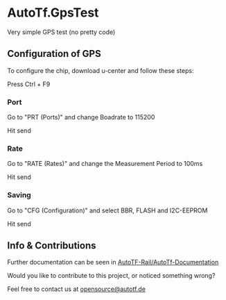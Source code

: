 # AutoTf.GpsTest
Very simple GPS test (no pretty code)


## Configuration of GPS
To configure the chip, download u-center and follow these steps:


Press Ctrl + F9

### Port

Go to "PRT (Ports)" and change Boadrate to 115200

Hit send


### Rate

Go to "RATE (Rates)" and change the Measurement Period to 100ms

Hit send


### Saving

Go to "CFG (Configuration)" and select BBR, FLASH and I2C-EEPROM

Hit send



## Info & Contributions

Further documentation can be seen in [AutoTF-Rail/AutoTf-Documentation](https://github.com/AutoTF-Rail/AutoTf-Documentation)


Would you like to contribute to this project, or noticed something wrong?

Feel free to contact us at [opensource@autotf.de](mailto:opensource@autotf.de)
